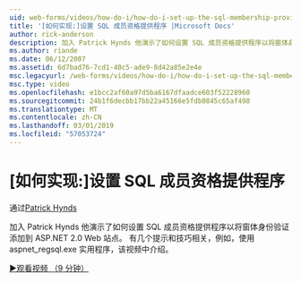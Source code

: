 ```yaml
---
uid: web-forms/videos/how-do-i/how-do-i-set-up-the-sql-membership-provider
title: '[如何实现:]设置 SQL 成员资格提供程序 |Microsoft Docs'
author: rick-anderson
description: 加入 Patrick Hynds 他演示了如何设置 SQL 成员资格提供程序以将窗体身份验证添加到 ASP.NET 2.0 Web 站点。 有几个提示...
ms.author: riande
ms.date: 06/12/2007
ms.assetid: 6d7bad76-7cd1-40c5-ade9-8d42a85e2e4e
msc.legacyurl: /web-forms/videos/how-do-i/how-do-i-set-up-the-sql-membership-provider
msc.type: video
ms.openlocfilehash: e1bcc2af60a97d5ba6167dfaadce603f52228960
ms.sourcegitcommit: 24b1f6decbb17bb22a45166e5fdb0845c65af498
ms.translationtype: MT
ms.contentlocale: zh-CN
ms.lasthandoff: 03/01/2019
ms.locfileid: "57053724"
---
```

<a name="how-do-i-set-up-the-sql-membership-provider"></a>[如何实现:]设置 SQL 成员资格提供程序
====================
通过[Patrick Hynds](https://twitter.com/patrickhynds)

加入 Patrick Hynds 他演示了如何设置 SQL 成员资格提供程序以将窗体身份验证添加到 ASP.NET 2.0 Web 站点。 有几个提示和技巧相关，例如，使用 aspnet\_regsql.exe 实用程序，该视频中介绍。

[&#9654;观看视频 （9 分钟）](https://channel9.msdn.com/Blogs/ASP-NET-Site-Videos/how-do-i-set-up-the-sql-membership-provider)
